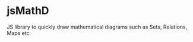 jsMathD
=======

JS library to quickly draw mathematical diagrams such as Sets, Relations, Maps etc
